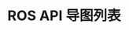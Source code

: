 # ROS API 导图列表
<Markmap :content="basicContent" />

<script setup>
import basicContentMd from './zj_humanoid_ros_api.md?raw'
const basicContent = basicContentMd
</script>
